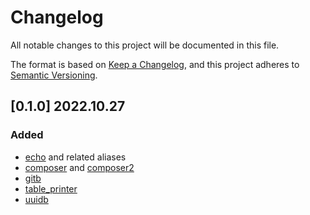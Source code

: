# Changelog
All notable changes to this project will be documented in this file.

The format is based on [Keep a Changelog](https://keepachangelog.com/en/1.0.0/),
and this project adheres to [Semantic Versioning](https://semver.org/spec/v2.0.0.html).

## [0.1.0] 2022.10.27
### Added
- [echo](./scripts/echo.sh) and related aliases
- [composer](./scripts/composer) and [composer2](./scripts/composer2)
- [gitb](./scripts/gitb)
- [table_printer](./scripts/table_printer.sh)
- [uuidb](./scripts/uuidb)
